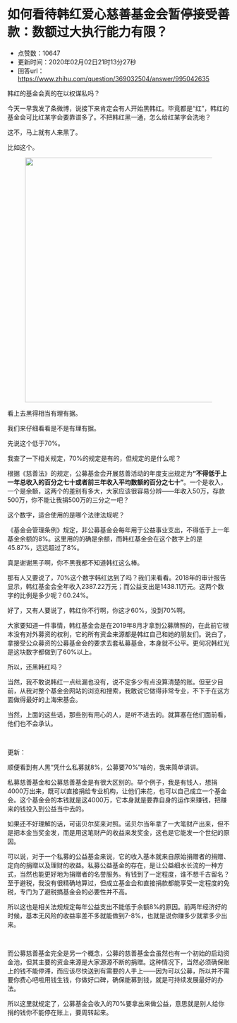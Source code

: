 # 如何看待韩红爱心慈善基金会暂停接受善款：数额过大执行能力有限？
- 点赞数：10647
- 更新时间：2020年02月02日21时13分27秒
- 回答url：https://www.zhihu.com/question/369032504/answer/995042635
<body>
 <p data-pid="V-6Uddpp">韩红的基金会真的在以权谋私吗？</p>
 <p data-pid="HjvJ4juI">今天一早我发了条微博，说接下来肯定会有人开始黑韩红。毕竟都是“红”，韩红的基金会可比红某字会要靠谱多了。不把韩红黑一通，怎么给红某字会洗地？</p>
 <p data-pid="bosOobCi">这不，马上就有人来黑了。</p>
 <p data-pid="L_ethrjz">比如这个。</p>
 <figure data-size="normal">
  <img src="https://picx.zhimg.com/50/v2-0c87eacd7761c5e5273442eaf3c4b5f0_720w.jpg?source=1940ef5c" data-rawwidth="554" data-rawheight="108" data-size="normal" data-caption="" data-original-token="v2-4d902c684b34862f97bbb47a222a3983" data-default-watermark-src="https://picx.zhimg.com/50/v2-3d83e2c869ec7d223dae69fbad1b265a_720w.jpg?source=1940ef5c" class="origin_image zh-lightbox-thumb" width="554" data-original="https://pic1.zhimg.com/v2-0c87eacd7761c5e5273442eaf3c4b5f0_r.jpg?source=1940ef5c">
 </figure>
 <p data-pid="UUm3x3_e">看上去黑得相当有理有据。</p>
 <p data-pid="dGPUdvnm">我们来仔细看看是不是有理有据。</p>
 <p data-pid="L-QcD0oh">先说这个低于70%。</p>
 <p data-pid="REmPlWyn">我查了一下相关规定，70%的规定是有的，但规定的是什么呢？</p>
 <p data-pid="J9rUcQCA">根据《慈善法》的规定，公募基金会开展慈善活动的年度支出规定为<b>“不得低于上一年总收入的百分之七十或者前三年收入平均数额的百分之七十”</b>。一个是收入，一个是余额，这两个的差别有多大，大家应该很容易分辨——年收入50万，存款500万，你不能让我捐500万的三分之一吧？</p>
 <p data-pid="CLHZfyFe">这个数字，适合使用的是哪个法律法规呢？</p>
 <p data-pid="nSlCrXjS">《基金会管理条例》规定，非公募基金会每年用于公益事业支出，不得低于上一年基金余额的8%。这里用的的确是余额，而韩红基金会在这个数字上的是45.87%，远远超过了8%。</p>
 <p data-pid="w8v8SSI8">真是谢谢黑子啊，你不黑我都不知道韩红这么棒。</p>
 <p data-pid="24r9ao2h">那有人又要说了，70%这个数字韩红达到了吗？我们来看看。2018年的审计报告显示，韩红基金会全年收入2387.22万元；而公益支出是1438.11万元。这两个数字的比例是多少呢？60.24%。</p>
 <p data-pid="xu5GY3Tk">好了，又有人要说了，韩红你不行啊，你这才60%，没到70%啊。</p>
 <p data-pid="O3iD5c7N">大家要知道一件事情，韩红基金会是在2019年8月才拿到公募牌照的，在此前它根本没有对外募资的权利，它的所有资金来源都是韩红自己和她的朋友们。说白了，拿接受公众募资的公募基金会的要求去套私募基金，本身就不公平。更何况韩红光是这块数字都做到了60%以上。</p>
 <p data-pid="5cHv9PE_">所以，还黑韩红吗？</p>
 <p data-pid="hQBY1hmf">当然，我不敢说韩红一点纰漏也没有，说不定多少有点没算清楚的账。但至少目前，从我对整个基金会网站的浏览和搜索，我敢说它做得非常专业，不下于在这方面做得最好的上海宋基会。</p>
 <p data-pid="GFWXcePl">当然，上面的这些话，那些别有用心的人，是听不进去的。就算塞在他们面前看，他们也不会承认。</p>
 <p class="ztext-empty-paragraph"><br></p>
 <p data-pid="hQZdM6mL">更新：</p>
 <p data-pid="cWvnPbEg">顺便看到有人黑“凭什么私募就8%，公募要70%”啥的，我来简单讲讲。</p>
 <p data-pid="clyDF-nG">私募慈善基金和公募慈善基金是有很大区别的。举个例子，我是有钱人，想捐4000万出来，既可以直接捐给专业机构，让他们来花，也可以自己成立一个基金会。这个基金会的本钱就是这4000万，它本身就是要靠自身的运作来赚钱，把赚来的钱投入到公益当中去的。</p>
 <p data-pid="TT-Zbszo">如果还不好理解的话，可诺贝尔奖来对照。诺贝尔当年拿了一大笔财产出来，但不是把本金当奖金发，而是用这笔财产的收益来发奖金，这也是它能发一个世纪的原因。</p>
 <p data-pid="WkRfFXRa">可以说，对于一个私募的公益基金来说，它的收入基本就来自原始捐赠者的捐赠、定向的捐赠以及理财的收益。私募公益基金的存在，是让公益细水长流的一种方式，当然也能更好地为捐赠者的名誉服务。有钱到了一定程度，谁不想千古留名？至于避税，我没有很精确地算过，但成立基金会和直接捐款都能享受一定程度的免税，专门为了避税搞基金会的必要性并不高。</p>
 <p data-pid="kmuRkMkz">所以这也是相关法规规定每年公益支出不能低于余额8%的原因。前两年经济好的时候，基本无风险的收益率差不多就能做到7-8%，也就是说你赚多少就拿多少出来。</p>
 <p class="ztext-empty-paragraph"><br></p>
 <p data-pid="agR4wFNV">而公募慈善基金完全是另一个概念，公募的慈善基金会虽然也有一个初始的启动资金池，但其主要的资金来源是大家源源不断的捐赠。这种情况下，当然必须确保账上的钱不能停滞，而应该尽快送到有需要的人手上——因为可以公募，所以并不需要你费心吧啦用钱生钱，你做好口碑，确保能募到钱，就是可持续发展最好的办法。</p>
 <p data-pid="cwK0Bcu7">所以这里就规定了，公募基金会收入的70%要拿出来做公益，意思就是别人给你捐的钱你不能停在账上，要周转起来。</p>
 <p></p>
</body>